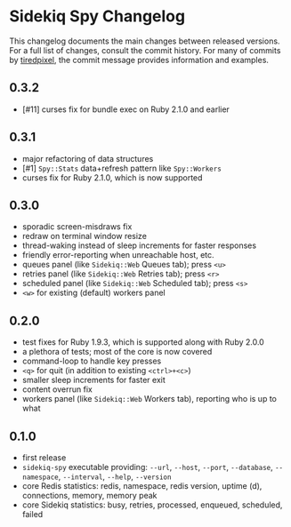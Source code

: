 # Sidekiq Spy Changelog

This changelog documents the main changes between released versions.
For a full list of changes, consult the commit history.
For many of commits by [tiredpixel](http://www.tiredpixel.com), the commit
message provides information and examples.


## 0.3.2

- [#11] curses fix for bundle exec on Ruby 2.1.0 and earlier


## 0.3.1

- major refactoring of data structures
- [#1] `Spy::Stats` data+refresh pattern like `Spy::Workers`
- curses fix for Ruby 2.1.0, which is now supported


## 0.3.0

- sporadic screen-misdraws fix
- redraw on terminal window resize
- thread-waking instead of sleep increments for faster responses
- friendly error-reporting when unreachable host, etc.
- queues panel (like `Sidekiq::Web` Queues tab); press `<u>`
- retries panel (like `Sidekiq::Web` Retries tab); press `<r>`
- scheduled panel (like `Sidekiq::Web` Scheduled tab); press `<s>`
- `<w>` for existing (default) workers panel


## 0.2.0

- test fixes for Ruby 1.9.3, which is supported along with Ruby 2.0.0
- a plethora of tests; most of the core is now covered
- command-loop to handle key presses
- `<q>` for quit (in addition to existing `<ctrl>+<c>`)
- smaller sleep increments for faster exit
- content overrun fix
- workers panel (like `Sidekiq::Web` Workers tab), reporting who is up to what


## 0.1.0

- first release
- `sidekiq-spy` executable providing: `--url`, `--host`, `--port`, `--database`,
  `--namespace`, `--interval`, `--help`, `--version`
- core Redis statistics: redis, namespace, redis version, uptime (d),
  connections, memory, memory peak
- core Sidekiq statistics: busy, retries, processed, enqueued, scheduled, failed
